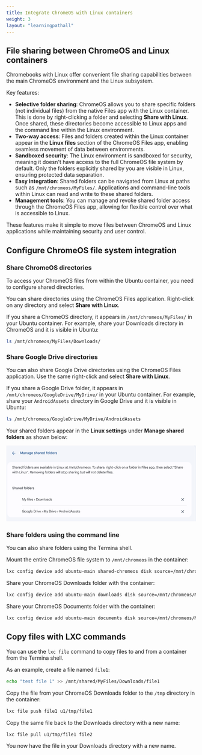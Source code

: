 ```yaml
---
title: Integrate ChromeOS with Linux containers
weight: 3
layout: "learningpathall"
---
```


## File sharing between ChromeOS and Linux containers

Chromebooks with Linux offer convenient file sharing capabilities between the main ChromeOS environment and the Linux subsystem.

Key features:

- **Selective folder sharing**: ChromeOS allows you to share specific folders (not individual files) from the native Files app with the Linux container. This is done by right-clicking a folder and selecting **Share with Linux**. Once shared, these directories become accessible to Linux apps and the command line within the Linux environment.
- **Two-way access**: Files and folders created within the Linux container appear in the **Linux files** section of the ChromeOS Files app, enabling seamless movement of data between environments.
- **Sandboxed security**: The Linux environment is sandboxed for security, meaning it doesn't have access to the full ChromeOS file system by default. Only the folders explicitly shared by you are visible in Linux, ensuring protected data separation.
- **Easy integration**: Shared folders can be navigated from Linux at paths such as `/mnt/chromeos/MyFiles/`. Applications and command-line tools within Linux can read and write to these shared folders.
- **Management tools**: You can manage and revoke shared folder access through the ChromeOS Files app, allowing for flexible control over what is accessible to Linux.

These features make it simple to move files between ChromeOS and Linux applications while maintaining security and user control.

## Configure ChromeOS file system integration

### Share ChromeOS directories

To access your ChromeOS files from within the Ubuntu container, you need to configure shared directories.

You can share directories using the ChromeOS Files application. Right-click on any directory and select **Share with Linux**.

If you share a ChromeOS directory, it appears in `/mnt/chromeos/MyFiles/` in your Ubuntu container. For example, share your Downloads directory in ChromeOS and it is visible in Ubuntu:

```bash
ls /mnt/chromeos/MyFiles/Downloads/
```

### Share Google Drive directories

You can also share Google Drive directories using the ChromeOS Files application. Use the same right-click and select **Share with Linux**.

If you share a Google Drive folder, it appears in `/mnt/chromeos/GoogleDrive/MyDrive/` in your Ubuntu container. For example, share your `AndroidAssets` directory in Google Drive and it is visible in Ubuntu:

```bash
ls /mnt/chromeos/GoogleDrive/MyDrive/AndroidAssets
```

Your shared folders appear in the **Linux settings** under **Manage shared folders** as shown below:

![Shared folders #center](_images/shared-folders.png)

### Share folders using the command line

You can also share folders using the Termina shell.

Mount the entire ChromeOS file system to `/mnt/chromeos` in the container:

```bash
lxc config device add ubuntu-main shared-chromeos disk source=/mnt/chromeos path=/mnt/chromeos
```

Share your ChromeOS Downloads folder with the container:

```bash
lxc config device add ubuntu-main downloads disk source=/mnt/chromeos/MyFiles/Downloads path=/home/username/Downloads
```

Share your ChromeOS Documents folder with the container:

```bash
lxc config device add ubuntu-main documents disk source=/mnt/chromeos/MyFiles/Documents path=/home/username/Documents
```

## Copy files with LXC commands

You can use the `lxc file` command to copy files to and from a container from the Termina shell.

As an example, create a file named `file1`:

```bash
echo "test file 1" >> /mnt/shared/MyFiles/Downloads/file1
```

Copy the file from your ChromeOS Downloads folder to the `/tmp` directory in the container:

```bash
lxc file push file1 u1/tmp/file1
```

Copy the same file back to the Downloads directory with a new name:

```bash
lxc file pull u1/tmp/file1 file2
```

You now have the file in your Downloads directory with a new name.

